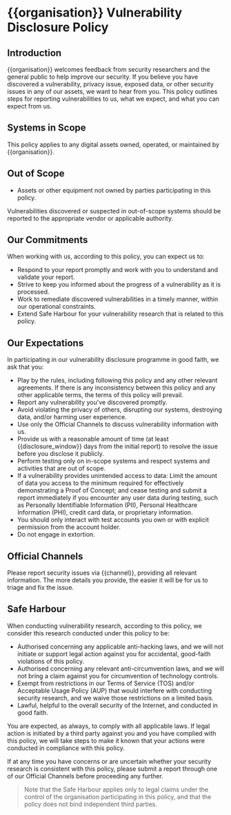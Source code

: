 # {{organisation}} Vulnerability Disclosure Policy

## Introduction

{{organisation}} welcomes feedback from security researchers and the general public to help improve our security. If you believe you have discovered a vulnerability, privacy issue, exposed data, or other security issues in any of our assets, we want to hear from you. This policy outlines steps for reporting vulnerabilities to us, what we expect, and what you can expect from us.

## Systems in Scope

This policy applies to any digital assets owned, operated, or maintained by {{organisation}}.

## Out of Scope

- Assets or other equipment not owned by parties participating in this policy.

Vulnerabilities discovered or suspected in out-of-scope systems should be reported to the appropriate vendor or applicable authority.

## Our Commitments

When working with us, according to this policy, you can expect us to:

- Respond to your report promptly and work with you to understand and validate your report.
- Strive to keep you informed about the progress of a vulnerability as it is processed.
- Work to remediate discovered vulnerabilities in a timely manner, within our operational constraints.
- Extend Safe Harbour for your vulnerability research that is related to this policy.

## Our Expectations

In participating in our vulnerability disclosure programme in good faith, we ask that you:

- Play by the rules, including following this policy and any other relevant agreements. If there is any inconsistency between this policy and any other applicable terms, the terms of this policy will prevail.
- Report any vulnerability you've discovered promptly.
- Avoid violating the privacy of others, disrupting our systems, destroying data, and/or harming user experience.
- Use only the Official Channels to discuss vulnerability information with us.
- Provide us with a reasonable amount of time (at least {{disclosure_window}} days from the initial report) to resolve the issue before you disclose it publicly.
- Perform testing only on in-scope systems and respect systems and activities that are out of scope.
- If a vulnerability provides unintended access to data: Limit the amount of data you access to the minimum required for effectively demonstrating a Proof of Concept; and cease testing and submit a report immediately if you encounter any user data during testing, such as Personally Identifiable Information (PII), Personal Healthcare Information (PHI), credit card data, or proprietary information.
- You should only interact with test accounts you own or with explicit permission from the account holder.
- Do not engage in extortion.

## Official Channels

Please report security issues via {{channel}}, providing all relevant information. The more details you provide, the easier it will be for us to triage and fix the issue.

## Safe Harbour

When conducting vulnerability research, according to this policy, we consider this research conducted under this policy to be:

- Authorised concerning any applicable anti-hacking laws, and we will not initiate or support legal action against you for accidental, good-faith violations of this policy.
- Authorised concerning any relevant anti-circumvention laws, and we will not bring a claim against you for circumvention of technology controls.
- Exempt from restrictions in our Terms of Service (TOS) and/or Acceptable Usage Policy (AUP) that would interfere with conducting security research, and we waive those restrictions on a limited basis.
- Lawful, helpful to the overall security of the Internet, and conducted in good faith.

You are expected, as always, to comply with all applicable laws. If legal action is initiated by a third party against you and you have complied with this policy, we will take steps to make it known that your actions were conducted in compliance with this policy.

If at any time you have concerns or are uncertain whether your security research is consistent with this policy, please submit a report through one of our Official Channels before proceeding any further.

> Note that the Safe Harbour applies only to legal claims under the control of the organisation participating in this policy, and that the policy does not bind independent third parties.